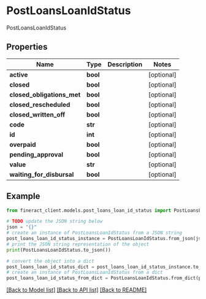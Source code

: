 # PostLoansLoanIdStatus

PostLoansLoanIdStatus

## Properties

Name | Type | Description | Notes
------------ | ------------- | ------------- | -------------
**active** | **bool** |  | [optional] 
**closed** | **bool** |  | [optional] 
**closed_obligations_met** | **bool** |  | [optional] 
**closed_rescheduled** | **bool** |  | [optional] 
**closed_written_off** | **bool** |  | [optional] 
**code** | **str** |  | [optional] 
**id** | **int** |  | [optional] 
**overpaid** | **bool** |  | [optional] 
**pending_approval** | **bool** |  | [optional] 
**value** | **str** |  | [optional] 
**waiting_for_disbursal** | **bool** |  | [optional] 

## Example

```python
from fineract_client.models.post_loans_loan_id_status import PostLoansLoanIdStatus

# TODO update the JSON string below
json = "{}"
# create an instance of PostLoansLoanIdStatus from a JSON string
post_loans_loan_id_status_instance = PostLoansLoanIdStatus.from_json(json)
# print the JSON string representation of the object
print(PostLoansLoanIdStatus.to_json())

# convert the object into a dict
post_loans_loan_id_status_dict = post_loans_loan_id_status_instance.to_dict()
# create an instance of PostLoansLoanIdStatus from a dict
post_loans_loan_id_status_from_dict = PostLoansLoanIdStatus.from_dict(post_loans_loan_id_status_dict)
```
[[Back to Model list]](../README.md#documentation-for-models) [[Back to API list]](../README.md#documentation-for-api-endpoints) [[Back to README]](../README.md)


